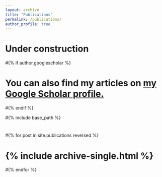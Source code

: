 ```yaml
---
layout: archive
title: "Publications"
permalink: /publications/
author_profile: true
---
```


Under construction
=====
#{% if author.googlescholar %}
#  You can also find my articles on <u><a href="{{author.googlescholar}}">my Google Scholar profile</a>.</u>
#{% endif %}

#{% include base_path %}
#
#{% for post in site.publications reversed %}
#  {% include archive-single.html %}
#{% endfor %}
